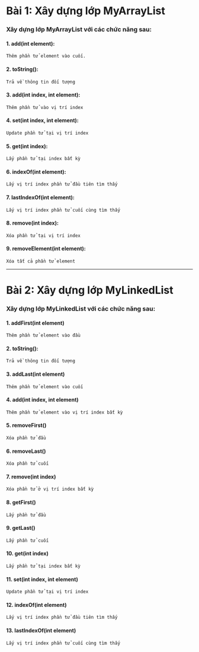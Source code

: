 # Bài 1: Xây dựng lớp MyArrayList

### Xây dựng lớp MyArrayList với các chức năng sau:

#### 1. add(int element):

    Thêm phần tử element vào cuối.

#### 2. toString():

    Trả về thông tin đối tượng

#### 3. add(int index, int element):

    Thêm phần tử vào vị trí index

#### 4. set(int index, int element):

    Update phần tử tại vị trí index

#### 5. get(int index):

    Lấy phần tử tại index bất kỳ

#### 6. indexOf(int element):

    Lấy vị trí index phần tử đầu tiên tìm thấy

#### 7. lastIndexOf(int element):

    Lấy vị trí index phần tử cuối cùng tìm thấy

#### 8. remove(int index):

    Xóa phần tử tại vị trí index

#### 9. removeElement(int element):

    Xóa tất cả phần tử element

---

# Bài 2: Xây dựng lớp MyLinkedList

### Xây dựng lớp MyLinkedList với các chức năng sau:

#### 1. addFirst(int element)

    Thêm phần tử element vào đầu

#### 2. toString():

    Trả về thông tin đối tượng

#### 3. addLast(int element)

    Thêm phần tử element vào cuối

#### 4. add(int index, int element)

    Thêm phần tử element vào vị trí index bất kỳ

#### 5. removeFirst()

    Xóa phần tử đầu

#### 6. removeLast()

    Xóa phần tử cuối

#### 7. remove(int index)

    Xóa phần tử ở vị trí index bất kỳ

#### 8. getFirst()

    Lấy phần tử đầu

#### 9. getLast()

    Lấy phần tử cuối

#### 10. get(int index)

    Lấy phần tử tại index bất kỳ

#### 11. set(int index, int element)

    Update phần tử tại vị trí index

#### 12. indexOf(int element)

    Lấy vị trí index phần tử đầu tiên tìm thấy

#### 13. lastIndexOf(int element)

    Lấy vị trí index phần tử cuối cùng tìm thấy